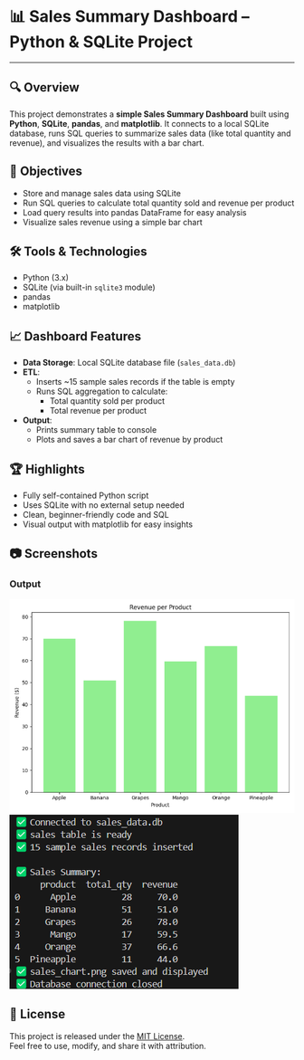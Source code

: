 # 📊 Sales Summary Dashboard – Python & SQLite Project

---

## 🔍 Overview
This project demonstrates a **simple Sales Summary Dashboard** built using **Python**, **SQLite**, **pandas**, and **matplotlib**. It connects to a local SQLite database, runs SQL queries to summarize sales data (like total quantity and revenue), and visualizes the results with a bar chart.

## 🧠 Objectives

- Store and manage sales data using SQLite  
- Run SQL queries to calculate total quantity sold and revenue per product  
- Load query results into pandas DataFrame for easy analysis  
- Visualize sales revenue using a simple bar chart  

## 🛠 Tools & Technologies

- Python (3.x)  
- SQLite (via built-in `sqlite3` module)  
- pandas  
- matplotlib  

## 📈 Dashboard Features

- **Data Storage**: Local SQLite database file (`sales_data.db`)  
- **ETL**:
  - Inserts ~15 sample sales records if the table is empty
  - Runs SQL aggregation to calculate:
    - Total quantity sold per product
    - Total revenue per product  
- **Output**:
  - Prints summary table to console
  - Plots and saves a bar chart of revenue by product

## 🏆 Highlights

- Fully self-contained Python script  
- Uses SQLite with no external setup needed  
- Clean, beginner-friendly code and SQL  
- Visual output with matplotlib for easy insights  

## 📷 Screenshots

### Output

![Sales Chart](Figure_1.png)
![Terminal Output](Figure_2.png)

## 📄 License

This project is released under the [MIT License](LICENSE).  
Feel free to use, modify, and share it with attribution.
